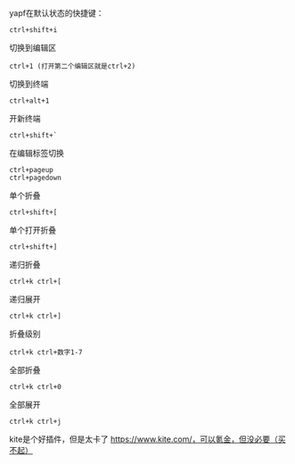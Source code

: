yapf在默认状态的快捷键：

```
ctrl+shift+i
```

切换到编辑区
```
ctrl+1 (打开第二个编辑区就是ctrl+2)
```

切换到终端
```
ctrl+alt+1
```

开新终端
```
ctrl+shift+`
```

在编辑标签切换
```
ctrl+pageup
ctrl+pagedown
```
单个折叠
```
ctrl+shift+[
```
单个打开折叠
```
ctrl+shift+]
```
递归折叠
```
ctrl+k ctrl+[
```
递归展开
```
ctrl+k ctrl+]
```
折叠级别
```
ctrl+k ctrl+数字1-7
```
全部折叠
```
ctrl+k ctrl+0
```
全部展开
```
ctrl+k ctrl+j
```

kite是个好插件，但是太卡了
https://www.kite.com/，可以氪金，但没必要（买不起）



